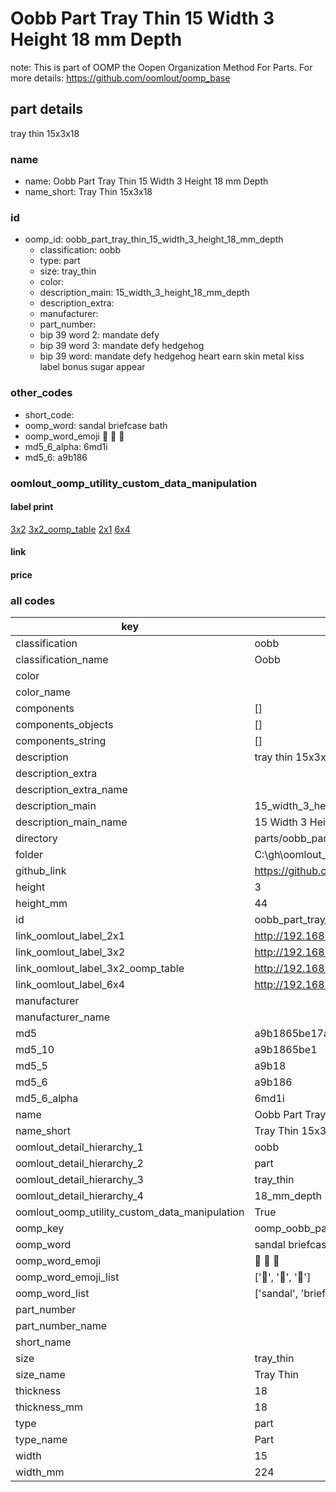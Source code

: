 # Oobb Part Tray Thin 15 Width 3 Height 18 mm Depth  

note: This is part of OOMP the Oopen Organization Method For Parts. For more details: https://github.com/oomlout/oomp_base

##  part details
  



tray thin 15x3x18



### name
* name: Oobb Part Tray Thin 15 Width 3 Height 18 mm Depth
* name_short: Tray Thin 15x3x18 
### id
* oomp_id: oobb_part_tray_thin_15_width_3_height_18_mm_depth
  * classification: oobb
  * type: part
  * size: tray_thin
  * color: 
  * description_main: 15_width_3_height_18_mm_depth
  * description_extra: 
  * manufacturer: 
  * part_number: 
  * bip 39 word 2: mandate defy
  * bip 39 word 3: mandate defy hedgehog
  * bip 39 word: mandate defy hedgehog heart earn skin metal kiss label bonus sugar appear

### other_codes
* short_code: 
* oomp_word: sandal briefcase bath
* oomp_word_emoji :sandal: :briefcase: :bath:
* md5_6_alpha: 6md1i
* md5_6: a9b186






### oomlout_oomp_utility_custom_data_manipulation
#### label print
[3x2](http://192.168.1.245:1112/?label=oomp%206md1i)
[3x2_oomp_table](http://192.168.1.108:1112/?label=oomp%206md1i)
[2x1](http://192.168.1.242:1112/?label=oomp%206md1i)
[6x4](http://192.168.1.55:1112/?label=oomp%206md1i)    

#### link

                              

#### price







### all codes 
| key | value |  
| --- | --- |  
| classification | oobb |  
| classification_name | Oobb |  
| color |  |  
| color_name |  |  
| components | [] |  
| components_objects | [] |  
| components_string | [] |  
| description | tray thin 15x3x18 |  
| description_extra |  |  
| description_extra_name |  |  
| description_main | 15_width_3_height_18_mm_depth |  
| description_main_name | 15 Width 3 Height 18 mm Depth |  
| directory | parts/oobb_part_tray_thin_15_width_3_height_18_mm_depth |  
| folder | C:\gh\oomlout_oobb_version_4_generated_parts\things\oobb_part_tray_thin_15_width_3_height_18_mm_depth |  
| github_link | https://github.com/oomlout/oomlout_oomp_part_src/tree/main/parts/oobb_part_tray_thin_15_width_3_height_18_mm_depth |  
| height | 3 |  
| height_mm | 44 |  
| id | oobb_part_tray_thin_15_width_3_height_18_mm_depth |  
| link_oomlout_label_2x1 | http://192.168.1.242:1112/?label=oomp%206md1i |  
| link_oomlout_label_3x2 | http://192.168.1.245:1112/?label=oomp%206md1i |  
| link_oomlout_label_3x2_oomp_table | http://192.168.1.108:1112/?label=oomp%206md1i |  
| link_oomlout_label_6x4 | http://192.168.1.55:1112/?label=oomp%206md1i |  
| manufacturer |  |  
| manufacturer_name |  |  
| md5 | a9b1865be17ad1832a22a6a4d50e6c38 |  
| md5_10 | a9b1865be1 |  
| md5_5 | a9b18 |  
| md5_6 | a9b186 |  
| md5_6_alpha | 6md1i |  
| name | Oobb Part Tray Thin 15 Width 3 Height 18 mm Depth |  
| name_short | Tray Thin 15x3x18  |  
| oomlout_detail_hierarchy_1 | oobb |  
| oomlout_detail_hierarchy_2 | part |  
| oomlout_detail_hierarchy_3 | tray_thin |  
| oomlout_detail_hierarchy_4 | 18_mm_depth |  
| oomlout_oomp_utility_custom_data_manipulation | True |  
| oomp_key | oomp_oobb_part_tray_thin_15_width_3_height_18_mm_depth |  
| oomp_word | sandal briefcase bath |  
| oomp_word_emoji | :sandal: :briefcase: :bath: |  
| oomp_word_emoji_list | [':sandal:', ':briefcase:', ':bath:'] |  
| oomp_word_list | ['sandal', 'briefcase', 'bath'] |  
| part_number |  |  
| part_number_name |  |  
| short_name |  |  
| size | tray_thin |  
| size_name | Tray Thin |  
| thickness | 18 |  
| thickness_mm | 18 |  
| type | part |  
| type_name | Part |  
| width | 15 |  
| width_mm | 224 |  
